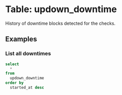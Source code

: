# Table: updown_downtime

History of downtime blocks detected for the checks.

## Examples

### List all downtimes

```sql
select
  *
from
  updown_downtime
order by
  started_at desc
```
